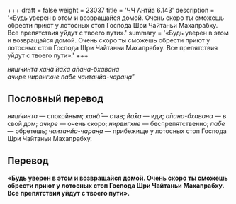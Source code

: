 +++
draft = false
weight = 23037
title = 'ЧЧ Антйа 6.143'
description = '«Будь уверен в этом и возвращайся домой. Очень скоро ты сможешь обрести приют у лотосных стоп Господа Шри Чайтаньи Махапрабху. Все препятствия уйдут с твоего пути».'
summary = '«Будь уверен в этом и возвращайся домой. Очень скоро ты сможешь обрести приют у лотосных стоп Господа Шри Чайтаньи Махапрабху. Все препятствия уйдут с твоего пути».'
+++

_ниш́чинта хан̃а̄ йа̄ха а̄пана-бхавана  
ачире нирвигхне па̄бе чаитанйа-чаран̣а_”

## Пословный перевод

_ниш́чинта_ — спокойным; _хан̃а̄_ — став; _йа̄ха_ — иди; _а̄пана_\-_бхавана_ — в свой дом; _ачире_ — очень скоро; _нирвигхне_ — беспрепятственно; _па̄бе_ — обретешь; _чаитанйа_\-_чаран̣а_ — прибежище у лотосных стоп Господа Шри Чайтаньи Махапрабху.

## Перевод

**«Будь уверен в этом и возвращайся домой. Очень скоро ты сможешь обрести приют у лотосных стоп Господа Шри Чайтаньи Махапрабху. Все препятствия уйдут с твоего пути».**
